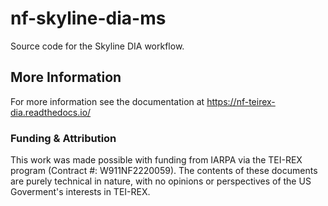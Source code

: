 # nf-skyline-dia-ms
Source code for the Skyline DIA workflow.

## More Information
For more information see the documentation at https://nf-teirex-dia.readthedocs.io/

### Funding & Attribution
This work was made possible with funding from IARPA via the TEI-REX program (Contract #: W911NF2220059). The contents of
these documents are purely technical in nature, with no opinions or perspectives of the US Goverment's interests in TEI-REX.
